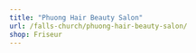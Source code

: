 ```yaml
---
title: "Phuong Hair Beauty Salon"
url: /falls-church/phuong-hair-beauty-salon/
shop: Friseur
---
```


